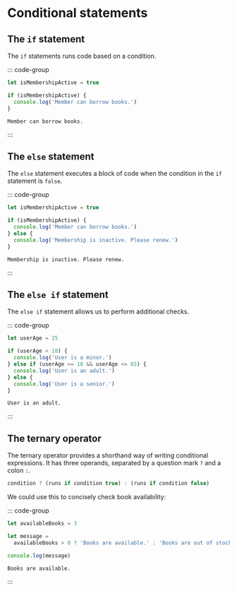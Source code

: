 # Conditional statements

<Vimeo id="911842826" />

## The `if` statement

The `if` statements runs code based on a condition.

::: code-group

```js
let isMembershipActive = true

if (isMembershipActive) {
  console.log('Member can borrow books.')
}
```

```console [output]
Member can borrow books.
```

:::

## The `else` statement

The `else` statement executes a block of code when the condition in the `if`
statement is `false`.

::: code-group

```js
let isMembershipActive = true

if (isMembershipActive) {
  console.log('Member can borrow books.')
} else {
  console.log('Membership is inactive. Please renew.')
}
```

```console [output]
Membership is inactive. Please renew.
```

:::

## The `else if` statement

The `else if` statement allows us to perform additional checks.

::: code-group

```js
let userAge = 25

if (userAge < 18) {
  console.log('User is a minor.')
} else if (userAge >= 18 && userAge <= 65) {
  console.log('User is an adult.')
} else {
  console.log('User is a senior.')
}
```

```console [output]
User is an adult.
```

:::

## The ternary operator

The ternary operator provides a shorthand way of writing conditional
expressions. It has three operands, separated by a question mark `?` and a colon
`:`.

```js
condition ? (runs if condition true) : (runs if condition false)
```

We could use this to concisely check book availability:

::: code-group

```js
let availableBooks = 3

let message =
  availableBooks > 0 ? 'Books are available.' : 'Books are out of stock.'

console.log(message)
```

```console [output]
Books are available.
```

:::
